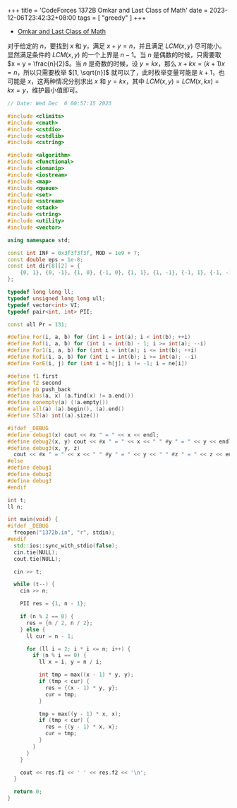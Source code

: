 +++
title = 'CodeForces 1372B Omkar and Last Class of Math'
date = 2023-12-06T23:42:32+08:00
tags = [
    "greedy"
]
+++

- [Omkar and Last Class of Math](https://vjudge.net/problem/CodeForces-1372B)

对于给定的 $n$，要找到 $x$ 和 $y$，满足 $x + y = n$，并且满足 $LCM(x, y)$ 尽可能小。显然满足条件的 $LCM(x, y)$ 的一个上界是 $n - 1$。当 $n$ 是偶数的时候，只需要取 $x = y = \frac{n}{2}$。当 $n$ 是奇数的时候，设 $y = kx$，那么 $x + kx = (k + 1)x = n$，所以只需要枚举 $[1, \sqrt{n}]$ 就可以了，此时枚举变量可能是 $k + 1$，也可能是 $x$，这两种情况分别求出 $x$ 和 $y = kx$，其中 $LCM(x, y) = LCM(x, kx) = kx = y$，维护最小值即可。

```cpp
// Date: Wed Dec  6 00:57:15 2023

#include <climits>
#include <cmath>
#include <cstdio>
#include <cstdlib>
#include <cstring>

#include <algorithm>
#include <functional>
#include <iomanip>
#include <iostream>
#include <map>
#include <queue>
#include <set>
#include <sstream>
#include <stack>
#include <string>
#include <utility>
#include <vector>

using namespace std;

const int INF = 0x3f3f3f3f, MOD = 1e9 + 7;
const double eps = 1e-8;
const int dir[8][2] = {
    {0, 1}, {0, -1}, {1, 0}, {-1, 0}, {1, 1}, {1, -1}, {-1, 1}, {-1, -1},
};

typedef long long ll;
typedef unsigned long long ull;
typedef vector<int> VI;
typedef pair<int, int> PII;

const ull Pr = 131;

#define For(i, a, b) for (int i = int(a); i < int(b); ++i)
#define Rof(i, a, b) for (int i = int(b) - 1; i >= int(a); --i)
#define For1(i, a, b) for (int i = int(a); i <= int(b); ++i)
#define Rof1(i, a, b) for (int i = int(b); i >= int(a); --i)
#define ForE(i, j) for (int i = h[j]; i != -1; i = ne[i])

#define f1 first
#define f2 second
#define pb push_back
#define has(a, x) (a.find(x) != a.end())
#define nonempty(a) (!a.empty())
#define all(a) (a).begin(), (a).end()
#define SZ(a) int((a).size())

#ifdef _DEBUG
#define debug1(x) cout << #x " = " << x << endl;
#define debug2(x, y) cout << #x " = " << x << " " #y " = " << y << endl;
#define debug3(x, y, z)                                                        \
  cout << #x " = " << x << " " #y " = " << y << " " #z " = " << z << endl;
#else
#define debug1
#define debug2
#define debug3
#endif

int t;
ll n;

int main(void) {
#ifdef _DEBUG
  freopen("1372b.in", "r", stdin);
#endif
  std::ios::sync_with_stdio(false);
  cin.tie(NULL);
  cout.tie(NULL);

  cin >> t;

  while (t--) {
    cin >> n;

    PII res = {1, n - 1};

    if (n % 2 == 0) {
      res = {n / 2, n / 2};
    } else {
      ll cur = n - 1;

      for (ll i = 2; i * i <= n; i++) {
        if (n % i == 0) {
          ll x = i, y = n / i;

          int tmp = max((x - 1) * y, y);
          if (tmp < cur) {
            res = {(x - 1) * y, y};
            cur = tmp;
          }

          tmp = max((y - 1) * x, x);
          if (tmp < cur) {
            res = {(y - 1) * x, x};
            cur = tmp;
          }
        }
      }
    }

    cout << res.f1 << ' ' << res.f2 << '\n';
  }

  return 0;
}
```
